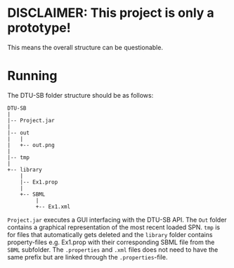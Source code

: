 
# DISCLAIMER: This project is only a prototype!

This means the overall structure can be questionable.

# Running

The DTU-SB folder structure should be as follows:

    DTU-SB
    |
    |-- Project.jar
    |
    |-- out
    |   |
    |   +-- out.png
    |
    |-- tmp
    |
    +-- library
        |
        |-- Ex1.prop
        |
        +-- SBML
             |
             +-- Ex1.xml
         
`Project.jar` executes a GUI interfacing with the DTU-SB API. The `Out` folder contains a 
graphical representation of the most recent loaded SPN. `tmp` is for files that 
automatically gets deleted and the `library` folder contains property-files e.g. 
Ex1.prop with their corresponding SBML file from the `SBML` subfolder. 
The `.properties` and `.xml` files does not need to have the same prefix but are linked through the `.properties`-file. 





    
